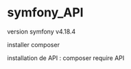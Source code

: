 # symfony_API

version symfony v4.18.4 

installer composer

installation de API : 
  composer require API
  
  
